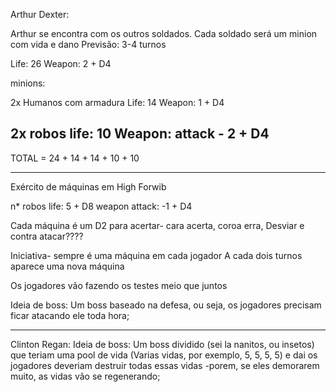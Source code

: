 Arthur Dexter:

Arthur se encontra com os outros soldados. Cada soldado será um minion com vida e dano
Previsão: 3-4 turnos

Life: 26
Weapon: 2 + D4

minions: 

2x Humanos com armadura
Life: 14
Weapon: 1 + D4

2x robos
life: 10
Weapon: attack - 2 + D4
--------
TOTAL = 24 + 14 + 14 + 10 + 10


--------------------------------------------

Exército de máquinas em High Forwib

n* robos
life: 5 + D8
weapon attack: -1 + D4



Cada máquina é um D2 para acertar- cara acerta, coroa erra, 
Desviar e contra atacar????

Iniciativa- sempre é uma máquina em cada jogador
A cada dois turnos aparece uma nova máquina

Os jogadores vão fazendo os testes meio que juntos


Ideia de boss: Um boss baseado na defesa, ou seja, os jogadores precisam ficar atacando ele toda hora;

--------------------------------------------
Clinton Regan:
Ideia de boss: Um boss dividido (sei la nanitos, ou insetos) que teriam uma pool de vida (Varias vidas, por exemplo, 5, 5, 5, 5) e dai os jogadores deveriam destruir todas essas vidas -porem, se eles demorarem muito, as vidas vão se regenerando;